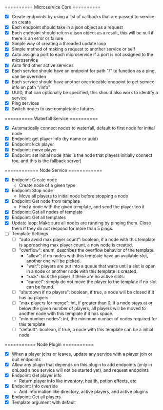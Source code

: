 ========== Microservice Core ==========
- [x] Create endpoints by using a list of callbacks that are passed to service on create
- [x] Each endpoint should take in a json object as a request
- [x] Each endpoint should return a json object as a result, this will be null if there is an error or failure
- [x] Simple way of creating a threaded update loop
- [x] Simple method of making a request to another service or self
- [x] Auto assign a port to each microservice if a port is not assigned to the microservice
- [x] Auto find other active services
- [x] Each service should have an endpoint for path "/" to function as a ping, can be overriden
- [x] Each service should have another overrideable endpoint to get service info on path "/info"
- [X] UUID, that can optionally be specified, this should also work to identify a service
- [x] Ping services
- [x] Switch nodes to use completable futures

========== Waterfall Service ==========
- [x] Automatically connect nodes to waterfall, default to first node for initial node
- [x] Endpoint: get player info (by name or uuid)
- [x] Endpoint: kick player
- [x] Endpoint: move player
- [x] Endpoint: set initial node (this is the node that players initially connect too, and this is the fallback server)

============ Node  Service ============
- [x] Endpoint: Create node
  - Create node of a given type
- [x] Endpoint: Stop node
  - Move all players to initial node before stopping a node
- [x] Endpoint: Get node from template
  - Find a node with the given template, and send the player too it
- [x] Endpoint: Get all nodes of template
- [x] Endpoint: Get all templates
- [x] Update loop: Make sure all nodes are running by pinging them.  Close them if they do not respond for more than 5 pings.
- [ ] Template Settings
  - [ ] "auto avoid max player count": boolean, if a node with this template is approaching max player count, a new node is created.
  - [ ] "overflow": enum, describes the overflow behavior of the template.
    - "allow": if no nodes with this template have an available slot, another one will be picked.
    - "wait": players are put into a queue that waits until a slot is open in a node or another node with this template is created.
    - "kick": kick the player if there are no active slots.
    - "cancel": simply do not move the player to the template if no slot can be found.
  - [ ] "shutdown if no players": boolean, if true, a node will be closed if it has no players.
  - [ ] "max players for merge": int, if greater than 0, if a node stays at or below the given number of players, all players will be moved to another node with this template if it has space.
  - [ ] "min number nodes": int, the minimum number of nodes required for this template
  - [ ] "default": boolean, if true, a node with this template can be a initial node

=========== Node Plugin ===========
- [x] When a player joins or leaves, update any service with a player join or quit endpoints
- [x] Allow any plugin that depends on this plugin to add endpoints (only in onLoad since service will not be started yet), and request endpoints
- [x] Endpoint: Get player info
  - Return player info like inventory, health, potion effects, etc
- [x] Endpoint: Info override
  - Add information like directory, active players, and active plugins
- [x] Endpoint: Get all players
- [x] Template argument with default